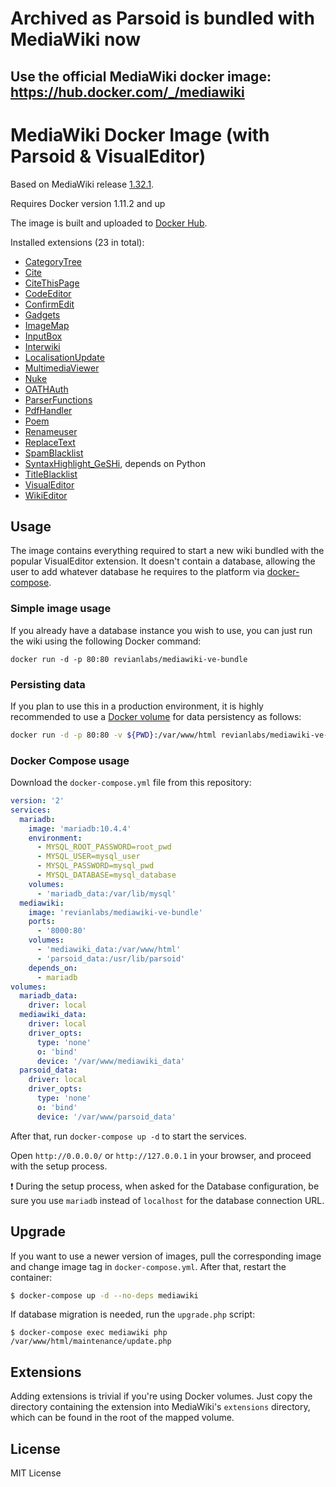 # Archived as Parsoid is bundled with MediaWiki now
## Use the official MediaWiki docker image: https://hub.docker.com/_/mediawiki

# MediaWiki Docker Image (with Parsoid & VisualEditor)

Based on MediaWiki release [1.32.1](https://www.mediawiki.org/wiki/Release_notes/1.32.1).

Requires Docker version 1.11.2 and up

The image is built and uploaded to [Docker Hub](https://hub.docker.com/r/revianlabs/mediawiki-ve-bundle).

Installed extensions (23 in total):

- [CategoryTree](https://www.mediawiki.org/wiki/Extension:CategoryTree)
- [Cite](https://www.mediawiki.org/wiki/Extension:Cite)
- [CiteThisPage](https://www.mediawiki.org/wiki/Extension:CiteThisPage)
- [CodeEditor](https://www.mediawiki.org/wiki/Extension:CodeEditor)
- [ConfirmEdit](https://www.mediawiki.org/wiki/Extension:ConfirmEdit)
- [Gadgets](https://www.mediawiki.org/wiki/Extension:Gadgets)
- [ImageMap](https://www.mediawiki.org/wiki/Extension:ImageMap)
- [InputBox](https://www.mediawiki.org/wiki/Extension:InputBox)
- [Interwiki](https://www.mediawiki.org/wiki/Extension:Interwiki)
- [LocalisationUpdate](https://www.mediawiki.org/wiki/Extension:LocalisationUpdate)
- [MultimediaViewer](https://www.mediawiki.org/wiki/Extension:MultimediaViewer)
- [Nuke](https://www.mediawiki.org/wiki/Extension:Nuke)
- [OATHAuth](https://www.mediawiki.org/wiki/Extension:OATHAuth)
- [ParserFunctions](https://www.mediawiki.org/wiki/Extension:ParserFunctions)
- [PdfHandler](https://www.mediawiki.org/wiki/Extension:PdfHandler)
- [Poem](https://www.mediawiki.org/wiki/Extension:Poem)
- [Renameuser](https://www.mediawiki.org/wiki/Extension:Renameuser)
- [ReplaceText](https://www.mediawiki.org/wiki/Extension:ReplaceText)
- [SpamBlacklist](https://www.mediawiki.org/wiki/Extension:SpamBlacklist)
- [SyntaxHighlight_GeSHi](https://www.mediawiki.org/wiki/Extension:SyntaxHighlight), depends on Python
- [TitleBlacklist](https://www.mediawiki.org/wiki/Extension:TitleBlacklist)
- [VisualEditor](https://www.mediawiki.org/wiki/Extension:VisualEditor)
- [WikiEditor](https://www.mediawiki.org/wiki/Extension:WikiEditor)

## Usage

The image contains everything required to start a new wiki bundled with the popular VisualEditor extension. It doesn't contain a database, allowing the user to add whatever database he requires to the platform via [docker-compose](https://docs.docker.com/compose/).

### Simple image usage

If you already have a database instance you wish to use, you can just run the wiki using the following Docker command:

```
docker run -d -p 80:80 revianlabs/mediawiki-ve-bundle
```

### Persisting data

If you plan to use this in a production environment, it is highly recommended to use a [Docker volume](https://docs.docker.com/storage/volumes/) for data persistency as follows:

```bash
docker run -d -p 80:80 -v ${PWD}:/var/www/html revianlabs/mediawiki-ve-bundle
```

### Docker Compose usage

Download the `docker-compose.yml` file from this repository:

```yaml
version: '2'
services:
  mariadb:
    image: 'mariadb:10.4.4'
    environment:
      - MYSQL_ROOT_PASSWORD=root_pwd
      - MYSQL_USER=mysql_user
      - MYSQL_PASSWORD=mysql_pwd
      - MYSQL_DATABASE=mysql_database
    volumes:
      - 'mariadb_data:/var/lib/mysql'
  mediawiki:
    image: 'revianlabs/mediawiki-ve-bundle'
    ports:
      - '8000:80'
    volumes:
      - 'mediawiki_data:/var/www/html'
      - 'parsoid_data:/usr/lib/parsoid'
    depends_on:
      - mariadb
volumes:
  mariadb_data:
    driver: local
  mediawiki_data:
    driver: local
    driver_opts:
      type: 'none'
      o: 'bind'
      device: '/var/www/mediawiki_data'
  parsoid_data:
    driver: local
    driver_opts:
      type: 'none'
      o: 'bind'
      device: '/var/www/parsoid_data'
```

After that, run `docker-compose up -d` to start the services.

Open `http://0.0.0.0/` or `http://127.0.0.1` in your browser, and proceed with the setup process.

:heavy_exclamation_mark: During the setup process, when asked for the Database configuration, be sure you use `mariadb` instead of `localhost` for the database connection URL.

## Upgrade

If you want to use a newer version of images, pull the corresponding image and change image tag in `docker-compose.yml`.
After that, restart the container:

```bash
$ docker-compose up -d --no-deps mediawiki
```

If database migration is needed, run the `upgrade.php` script:

```
$ docker-compose exec mediawiki php /var/www/html/maintenance/update.php
```

## Extensions

Adding extensions is trivial if you're using Docker volumes. Just copy the directory containing the extension into MediaWiki's `extensions` directory, which can be found in the root of the mapped volume.

## License

MIT License
